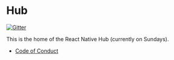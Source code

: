 # Hub

[![Gitter](https://badges.gitter.im/react-native-il/hub.svg)](https://gitter.im/react-native-il/hub?utm_source=badge&utm_medium=badge&utm_campaign=pr-badge)

This is the home of the React Native Hub (currently on Sundays).


* [Code of Conduct](CODE_OF_CONDUCT.md)

